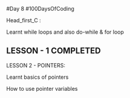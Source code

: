 #Day 8
#100DaysOfCoding

Head_first_C :

Learnt while loops and also do-while  & for loop

LESSON - 1 COMPLETED
-------------------------------------------------------------------------------------------------------------------------------
LESSON 2 - POINTERS:

Learnt basics of pointers 

How to use pointer variables

